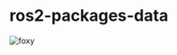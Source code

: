 # ros2-packages-data


![foxy](https://user-images.githubusercontent.com/24978535/173268923-adda21a2-9ad4-4711-8396-83e03c93e465.png)

